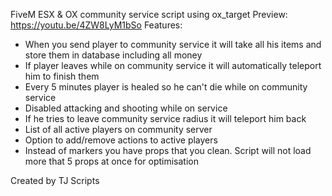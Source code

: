 FiveM ESX & OX community service script using ox_target
Preview: https://youtu.be/4ZW8LyM1bSo
Features:
  - When you send player to community service it will take all his items and store them in database including all money
  - If player leaves while on community service it will automatically teleport him to finish them
  - Every 5 minutes player is healed so he can't die while on community service
  - Disabled attacking and shooting while on service
  - If he tries to leave community service radius it will teleport him back
  - List of all active players on community server
  - Option to add/remove actions to active players
  - Instead of markers you have props that you clean. Script will not load more that 5 props at once for optimisation

Created by TJ Scripts
